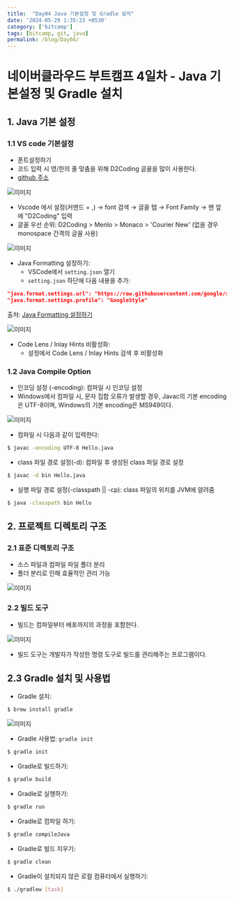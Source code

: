 ```yaml
---
title:  "Day04 Java 기본설정 및 Gradle 설치"
date: '2024-05-29 1:35:23 +0530'
category: ['bitcamp']
tags: [bitcamp, git, java]
permalink: /blog/Day04/
---
```


# 네이버클라우드 부트캠프 4일차 - Java 기본설정 및 Gradle 설치

## 1. Java 기본 설정

### 1.1 VS code 기본설정

- 폰트설정하기
- 코드 입력 시 영/한의 줄 맞춤을 위해 D2Coding 글꼴을 많이 사용한다.
- [github 주소](https://github.com/naver/d2codingfont)

![이미지](https://blog.kakaocdn.net/dn/JMOSt/btsHGBqNZ95/VVxYpfLDkpOYmh1DMK6Px0/img.png)

- Vscode 에서 설정(커맨드 + ,) → font 검색 → 글꼴 탭 → Font Family → 맨 앞에 "D2Coding" 입력
- 글꼴 우선 순위: D2Coding > Menlo > Monaco > 'Courier New' (없을 경우 monospace 간격의 글꼴 사용)

![이미지](https://blog.kakaocdn.net/dn/nnhpS/btsHGiSzTqQ/PkHvwe18GN1Ut1FIMZFvs0/img.png)

- Java Formatting 설정하기:
  - VSCode에서 `setting.json` 열기
  - `setting.json` 하단에 다음 내용을 추가:

```json
"java.format.settings.url": "https://raw.githubusercontent.com/google/styleguide/gh-pages/eclipse-java-google-style.xml",
"java.format.settings.profile": "GoogleStyle"
```

출처: [Java Formatting 설정하기](https://medium.com/echo-devblog/vscode-java-formatting-설정하기-56d89ce1ec4d)

![이미지](https://blog.kakaocdn.net/dn/cDVNW1/btsHHePw6lV/PWmAiWjnDqqZR2BZC5HtPK/img.png)

- Code Lens / Inlay Hints 비활성화:
  - 설정에서 Code Lens / Inlay Hints 검색 후 비활성화

### 1.2 Java Compile Option

- 인코딩 설정 (-encoding): 컴파일 시 인코딩 설정
- Windows에서 컴파일 시, 문자 집합 오류가 발생할 경우, Javac의 기본 encoding은 UTF-8이며, Windows의 기본 encoding은 MS949이다.

![이미지](https://blog.kakaocdn.net/dn/dazEng/btsHHLeNJlE/xiiyEV6BhfTW8hh8rWPeu0/img.png)

- 컴파일 시 다음과 같이 입력한다:

```bash
$ javac -encoding UTF-8 Hello.java
```

- class 파일 경로 설정(-d): 컴파일 후 생성된 class 파일 경로 설정

```bash
$ javac -d bin Hello.java
```

- 실행 파일 경로 설정(-classpath || -cp): class 파일의 위치를 JVM에 알려줌

```bash
$ java -classpath bin Hello
```

## 2. 프로젝트 디렉토리 구조

### 2.1 표준 디렉토리 구조

- 소스 파일과 컴파일 파일 폴더 분리
- 폴더 분리로 인해 효율적인 관리 가능

![이미지](https://blog.kakaocdn.net/dn/NxNfc/btsHG9t0hLM/D94COkVE4VSHQiMvzgTK50/img.png)

### 2.2 빌드 도구

- 빌드는 컴파일부터 배포까지의 과정을 포함한다.

![이미지](https://blog.kakaocdn.net/dn/bMJLKp/btsHF0rfD6R/6ZRGr3LjyGGfP5L8wi41f1/img.png)

- 빌드 도구는 개발자가 작성한 명령 도구로 빌드를 관리해주는 프로그램이다.

## 2.3 Gradle 설치 및 사용법

- Gradle 설치:

```bash
$ brew install gradle
```

![이미지](https://blog.kakaocdn.net/dn/dstbqn/btsHHlARIQO/LIfmcjwZ3j5ARqUkTKvcu0/img.png)

- Gradle 사용법: `gradle init`

```bash
$ gradle init
```

- Gradle로 빌드하기:

```bash
$ gradle build
```

- Gradle로 실행하기:

```bash
$ gradle run
```

- Gradle로 컴파일 하기:

```bash
$ gradle compileJava
```

- Gradle로 빌드 지우기:

```bash
$ gradle clean
```

- Gradle이 설치되지 않은 로컬 컴퓨터에서 실행하기:

```bash
$ ./gradlew [task]
```
